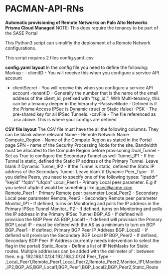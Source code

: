 # PACMAN-API-RNs

**Automatic provisioning of Remote Networks on Palo Alto Networks Prisma Cloud Managed**
NOTE: This does require the tenancy to be part of the SASE Portal

This Python3 script can simplifiy the deployment of a Remote Network configurations.

This script requires 2 files 
config.yaml
<XXXX>.csv
  
**config.yaml layout**
In the config file you need to define the following:
 Markup : - clientID - You will receive this when you configure a service API account
- clientSecret - You will receive this when you configure a service API account
-tenantID - Generally the number that is the name of the email address of the client_id, prefixed with "tsg_id:". With Multi-tenancy, this can be a tenancy deeper in the hierarchy 
-PassiveMode - Defined is if the Prisma Access IPSec is Dynamic (true) or Static (false)
-PSK - The pre-shared key for all IPSec Tunnels. 
-csvFile - The file referenced as <XXXX>.csv above. This is where your configs are defined
  
**CSV file layout**
The CSV file must have the all the following columns. They can be blank where relevant
  Name - Remote Network Name
  Compute_Region - Name of the Compute Region as stated in the Portal page
  SPN - name of the Security Processing Node for the site. Bandwidth must be allocated to the Compute Region before provisoning
  Dual_Tunnel - Set as True to configure the Secondary Tunnel as well
  Tunnel_IP1 - If the Tunnel is static, defined the Static IP address of the Primary Tunnel. Leave blank if Dynamic
  Tunnel_IP2 - If the Tunnel is static, defined the Static IP address of the Secondary Tunnel. Leave blank if Dynamic
  Peer_Type - If you define Peers, you need to specify one of the following types: "ipaddr" "keyid" "fqdn" "ufqdn"
  Local_Peer1 - Primary Local peer parameter. E.g if you select ufqdn it would be something like ipsec@acme.com
  Remote_Peer1 - Primary Remote peer parameter
  Local_Peer2 - Secondary Local peer parameter
  Remote_Peer2 - Secondary Remote peer parameter
  Monitor_IP1 - If defined, turns on Monitoring and polls the IP address in the Primary IPSec Tunnel
  Monitor_IP2 - If defined, turns on Monitoring and polls the IP address in the Primary IPSec Tunnel
  BGP_AS - If defined will provision the BGP Peer AS
  BGP_Local1 - If defiend will provision the Primary BGP Local IP - must be defined with the AS as a minimum to turn on BGP
  BGP_Peer1 - If defined, Primary BGP Peer IP Address
  BGP_Local2 - If defiend will provision the Secondary BGP Local IP
  BGP_Peer2 - If defined, Secondary BGP Peer IP Address (currently needs intervention to select the flag in the portal)
  Static_Route - Define a list of IP NetMasks for Static routes. Multiple addresses can be added with the delimeter of : between then. e.g. 192.168.1.0/24:192.168.2.0/24
  Peer_Type - ,Local_Peer1,Remote_Peer1,Local_Peer2,Remote_Peer2,Monitor_IP1,Monitor_IP2,BGP_AS,BGP_Local1,BGP_Peer1,BGP_Local2,BGP_Peer2,Static_Route
